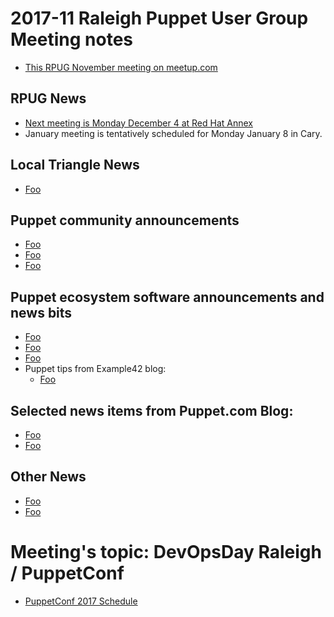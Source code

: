 # 2017-11 Raleigh Puppet User Group Meeting notes
+ [This RPUG November meeting on meetup.com](https://www.meetup.com/Raleigh-Puppet-User-Group/events/243275400/)

## RPUG News
+ [Next meeting is Monday December 4 at Red Hat Annex](https://www.meetup.com/Raleigh-Puppet-User-Group/events/244868225/)
+ January meeting is tentatively scheduled for Monday January 8 in Cary.

## Local Triangle News
+ [Foo](http://bar)

## Puppet community announcements
+ [Foo](http://bar)
+ [Foo](http://bar)
+ [Foo](http://bar)


## Puppet ecosystem software announcements and news bits
+ [Foo](http://bar)
+ [Foo](http://bar)
+ [Foo](http://bar)
+ Puppet tips from Example42 blog:
  - [Foo](http://bar)

## Selected news items from Puppet.com Blog:
+ [Foo](http://bar)
+ [Foo](http://bar)

## Other News
+ [Foo](http://bar)
+ [Foo](http://bar)

# Meeting's topic: DevOpsDay Raleigh / PuppetConf
+ [PuppetConf 2017 Schedule](https://puppetconf17.sched.com/)
